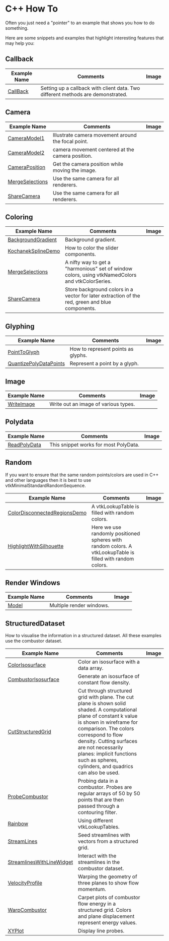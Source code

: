 # C++ How To

Often you just need a "pointer" to an example that shows you how to do something.

Here are some snippets and examples that highlight interesting features that may help you:

## Callback

| Example Name | Comments | Image |
| -------------- | ---------------------- | ------- |
[CallBack](/Cxx/Interaction/CallBack) | Setting up a callback with client data. Two different methods are demonstrated.

## Camera

| Example Name | Comments | Image |
| -------------- | ---------------------- | ------- |
[CameraModel1](/Cxx/Visualization/CameraModel1) | Illustrate camera movement around the focal point.
[CameraModel2](/Cxx/Visualization/CameraModel2) | camera movement centered at the camera position.
[CameraPosition](/Cxx/Snippets/CameraPosition) | Get the camera position while moving the image.
[MergeSelections](/Cxx/PolyData/MergeSelections) | Use the same camera for all renderers.
[ShareCamera](/Cxx/Utilities/ShareCamera) | Use the same camera for all renderers.

## Coloring

| Example Name | Comments | Image |
| -------------- | ---------------------- | ------- |
[BackgroundGradient](/Cxx/Visualization/BackgroundGradient) | Background gradient.
[KochanekSplineDemo](/Cxx/PolyData/KochanekSplineDemo) | How to color the slider components.
[MergeSelections](/Cxx/PolyData/MergeSelections) | A nifty way to get a "harmonious" set of window colors, using vtkNamedColors and vtkColorSeries.
[ShareCamera](/Cxx/Utilities/ShareCamera) | Store background colors in a vector for later extraction of the red, green and blue components.

## Glyphing

| Example Name | Comments | Image |
| -------------- | ---------------------- | ------- |
[PointToGlyph](/Cxx/Snippets/PointToGlyph) | How to represent points as glyphs.
[QuantizePolyDataPoints](/Cxx/PolyData/QuantizePolyDataPoints) | Represent a point by a glyph.

## Image

| Example Name | Comments | Image |
| -------------- | ---------------------- | ------- |
[WriteImage](/Cxx/Snippets/WriteImage) | Write out an image of various types.

## Polydata

| Example Name | Comments | Image |
| -------------- | ---------------------- | ------- |
[ReadPolyData](/Cxx/Snippets/ReadPolyData) | This snippet works for most PolyData.

## Random

If you want to ensure that the same random points/colors are used in C++ and other languages then it is best to use vtkMinimalStandardRandomSequence.

| Example Name | Comments | Image |
| -------------- | ---------------------- | ------- |
[ColorDisconnectedRegionsDemo](/Cxx/PolyData/ColorDisconnectedRegionsDemo) | A vtkLookupTable is filled with random colors.
[HighlightWithSilhouette](/Cxx/Picking/HighlightWithSilhouette) | Here we use randomly positioned spheres with random colors. A vtkLookupTable is filled with random colors.

## Render Windows

| Example Name | Comments | Image |
| -------------- | ---------------------- | ------- |
[Model](/Cxx/Rendering/Model) | Multiple render windows.

## StructuredDataset

How to visualise the information in a structured dataset. All these examples use the combustor dataset.

| Example Name | Comments | Image |
| -------------- | ---------------------- | ------- |
[ColorIsosurface](/Cxx/VisualizationAlgorithms/ColorIsosurface) | Color an isosurface with a data array.
[CombustorIsosurface](/Cxx/VisualizationAlgorithms/CombustorIsosurface) | Generate an isosurface of constant flow density.
[CutStructuredGrid](/Cxx/VisualizationAlgorithms/CutStructuredGrid) | Cut through structured grid with plane. The cut plane is shown solid shaded. A computational plane of constant k value is shown in wireframe for comparison. The colors correspond to flow density. Cutting surfaces are not necessarily planes: implicit functions such as spheres, cylinders, and quadrics can also be used.
[ProbeCombustor](/Cxx/VisualizationAlgorithms/ProbeCombustor) | Probing data in a combustor.  Probes are regular arrays of 50 by 50 points that are then passed through a contouring filter.
[Rainbow](/Cxx/Rendering/Rainbow) | Using different vtkLookupTables.
[StreamLines](/Cxx/Visualization/StreamLines) | Seed streamlines with vectors from a structured grid.
[StreamlinesWithLineWidget](/Cxx/VisualizationAlgorithms/StreamlinesWithLineWidget) | Interact with the streamlines in the combustor dataset.
[VelocityProfile](/Cxx/VisualizationAlgorithms/VelocityProfile) | Warping the geometry of three planes to show flow momentum.
[WarpCombustor](/Cxx/VisualizationAlgorithms/WarpCombustor) | Carpet plots of combustor flow energy in a structured grid. Colors and plane displacement represent energy values.
[XYPlot](/Cxx/Annotation/XYPlot) | Display line probes.
